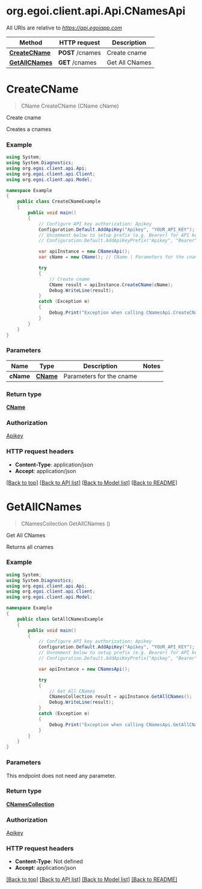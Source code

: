 # org.egoi.client.api.Api.CNamesApi

All URIs are relative to *https://api.egoiapp.com*

Method | HTTP request | Description
------------- | ------------- | -------------
[**CreateCName**](CNamesApi.md#createcname) | **POST** /cnames | Create cname
[**GetAllCNames**](CNamesApi.md#getallcnames) | **GET** /cnames | Get All CNames


<a name="createcname"></a>
# **CreateCName**
> CName CreateCName (CName cName)

Create cname

Creates a cnames

### Example
```csharp
using System;
using System.Diagnostics;
using org.egoi.client.api.Api;
using org.egoi.client.api.Client;
using org.egoi.client.api.Model;

namespace Example
{
    public class CreateCNameExample
    {
        public void main()
        {
            // Configure API key authorization: Apikey
            Configuration.Default.AddApiKey("Apikey", "YOUR_API_KEY");
            // Uncomment below to setup prefix (e.g. Bearer) for API key, if needed
            // Configuration.Default.AddApiKeyPrefix("Apikey", "Bearer");

            var apiInstance = new CNamesApi();
            var cName = new CName(); // CName | Parameters for the cname

            try
            {
                // Create cname
                CName result = apiInstance.CreateCName(cName);
                Debug.WriteLine(result);
            }
            catch (Exception e)
            {
                Debug.Print("Exception when calling CNamesApi.CreateCName: " + e.Message );
            }
        }
    }
}
```

### Parameters

Name | Type | Description  | Notes
------------- | ------------- | ------------- | -------------
 **cName** | [**CName**](CName.md)| Parameters for the cname | 

### Return type

[**CName**](CName.md)

### Authorization

[Apikey](../README.md#Apikey)

### HTTP request headers

 - **Content-Type**: application/json
 - **Accept**: application/json

[[Back to top]](#) [[Back to API list]](../README.md#documentation-for-api-endpoints) [[Back to Model list]](../README.md#documentation-for-models) [[Back to README]](../README.md)

<a name="getallcnames"></a>
# **GetAllCNames**
> CNamesCollection GetAllCNames ()

Get All CNames

Returns all cnames

### Example
```csharp
using System;
using System.Diagnostics;
using org.egoi.client.api.Api;
using org.egoi.client.api.Client;
using org.egoi.client.api.Model;

namespace Example
{
    public class GetAllCNamesExample
    {
        public void main()
        {
            // Configure API key authorization: Apikey
            Configuration.Default.AddApiKey("Apikey", "YOUR_API_KEY");
            // Uncomment below to setup prefix (e.g. Bearer) for API key, if needed
            // Configuration.Default.AddApiKeyPrefix("Apikey", "Bearer");

            var apiInstance = new CNamesApi();

            try
            {
                // Get All CNames
                CNamesCollection result = apiInstance.GetAllCNames();
                Debug.WriteLine(result);
            }
            catch (Exception e)
            {
                Debug.Print("Exception when calling CNamesApi.GetAllCNames: " + e.Message );
            }
        }
    }
}
```

### Parameters
This endpoint does not need any parameter.

### Return type

[**CNamesCollection**](CNamesCollection.md)

### Authorization

[Apikey](../README.md#Apikey)

### HTTP request headers

 - **Content-Type**: Not defined
 - **Accept**: application/json

[[Back to top]](#) [[Back to API list]](../README.md#documentation-for-api-endpoints) [[Back to Model list]](../README.md#documentation-for-models) [[Back to README]](../README.md)

